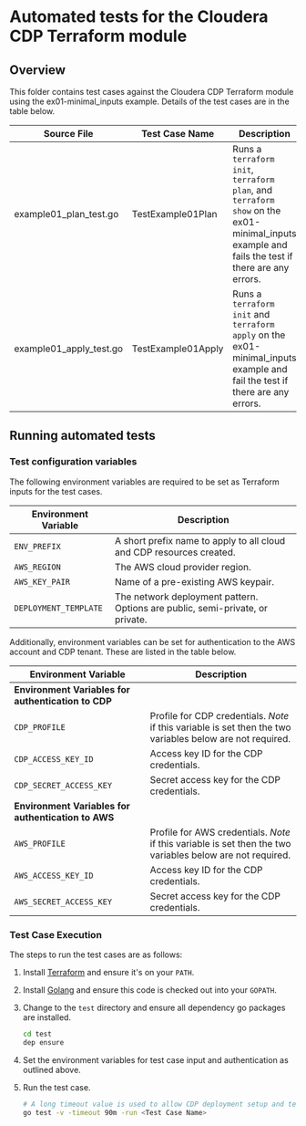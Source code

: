 # Automated tests for the Cloudera CDP Terraform module

## Overview

This folder contains test cases against the Cloudera CDP Terraform module using the ex01-minimal_inputs example.
Details of the test cases are in the table below.

| Source File | Test Case Name | Description |
|-------------|----------------|-------------|
| example01_plan_test.go | TestExample01Plan | Runs a `terraform init`, `terraform plan`, and `terraform show` on the ex01-minimal_inputs example and fails the test if there are any errors. |
| example01_apply_test.go | TestExample01Apply | Runs a `terraform init` and `terraform apply` on the ex01-minimal_inputs example and fail the test if there are any errors. |

## Running automated tests

### Test configuration variables

The following environment variables are required to be set as Terraform inputs for the test cases.

| Environment Variable | Description |
|-----------------------|----------------|
| `ENV_PREFIX`          | A short prefix name to apply to all cloud and CDP resources created. |
| `AWS_REGION`          | The AWS cloud provider region. |
| `AWS_KEY_PAIR`        | Name of a pre-existing AWS keypair. |
| `DEPLOYMENT_TEMPLATE` | The network deployment pattern. Options are public, semi-private, or private. |

Additionally, environment variables can be set for authentication to the AWS account and CDP tenant. These are listed in the table below.

| Environment Variable | Description |
|-----------------------|----------------|
| **Environment Variables for authentication to CDP** | |
| `CDP_PROFILE`          | Profile for CDP credentials. _Note_ if this variable is set then the two variables below are not required. |
| `CDP_ACCESS_KEY_ID`        | Access key ID for the CDP credentials. |
| `CDP_SECRET_ACCESS_KEY` | Secret access key for the CDP credentials. |
| **Environment Variables for authentication to AWS** | |
| `AWS_PROFILE`          | Profile for AWS credentials. _Note_ if this variable is set then the two variables below are not required. |
| `AWS_ACCESS_KEY_ID`        | Access key ID for the CDP credentials. |
| `AWS_SECRET_ACCESS_KEY` | Secret access key for the CDP credentials. |

### Test Case Execution

The steps to run the test cases are as follows:

1. Install [Terraform](https://www.terraform.io/) and ensure it's on your `PATH`.
1. Install [Golang](https://golang.org/) and ensure this code is checked out into your `GOPATH`.
1. Change to the `test` directory and ensure all dependency go packages are installed.

    ```bash
    cd test
    dep ensure
   ```

1. Set the environment variables for test case input and authentication as outlined above.
1. Run the test case.

    ```bash
    # A long timeout value is used to allow CDP deployment setup and teardown to complete
    go test -v -timeout 90m -run <Test Case Name>
    ```
